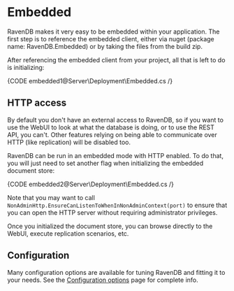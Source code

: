 # Embedded

RavenDB makes it very easy to be embedded within your application. The first step is to reference the embedded client, either via nuget (package name: RavenDB.Embedded) or by taking the files from the build zip.

After referencing the embedded client from your project, all that is left to do is initializing:

{CODE embedded1@Server\Deployment\Embedded.cs /}

## HTTP access

By default you don't have an external access to RavenDB, so if you want to use the WebUI to look at what the database is doing, or to use the REST API, you can't. Other features relying on being able to communicate over HTTP (like replication) will be disabled too.

RavenDB can be run in an embedded mode with HTTP enabled. To do that, you will just need to set another flag when initializing the embedded document store:

{CODE embedded2@Server\Deployment\Embedded.cs /}

Note that you may want to call `NonAdminHttp.EnsureCanListenToWhenInNonAdminContext(port)` to ensure that you can open the HTTP server without requiring administrator privileges.

Once you initialized the document store, you can browse directly to the WebUI, execute replication scenarios, etc.

## Configuration

Many configuration options are available for tuning RavenDB and fitting it to your needs. See the [Configuration options](https://ravendb.net/docs/server/administration/configuration) page for complete info.